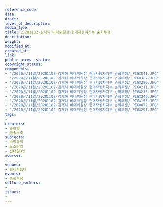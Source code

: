 ```yaml
---
reference_code: 
date: 
draft: 
level_of_description: 
media_type: 
title: 20201102-김재하 비대위원장 현대자동차지부 순회투쟁
description: 
weight: 
modified_at: 
created_at: 
link: 
public_access_status: 
copyright_status: 
components:
- "/2020년/11월/20201102-김재하 비대위원장 현대자동차지부 순회투쟁/_PIG8041.JPG"
- "/2020년/11월/20201102-김재하 비대위원장 현대자동차지부 순회투쟁/_PIG8327.JPG"
- "/2020년/11월/20201102-김재하 비대위원장 현대자동차지부 순회투쟁/_PIG8280.JPG"
- "/2020년/11월/20201102-김재하 비대위원장 현대자동차지부 순회투쟁/_PIG8211.JPG"
- "/2020년/11월/20201102-김재하 비대위원장 현대자동차지부 순회투쟁/_PIG8233.JPG"
- "/2020년/11월/20201102-김재하 비대위원장 현대자동차지부 순회투쟁/_PIG8249.JPG"
- "/2020년/11월/20201102-김재하 비대위원장 현대자동차지부 순회투쟁/_PIG8155.JPG"
- "/2020년/11월/20201102-김재하 비대위원장 현대자동차지부 순회투쟁/_PIG8072.JPG"
- "/2020년/11월/20201102-김재하 비대위원장 현대자동차지부 순회투쟁/_PIG8291.JPG"
tags:
- 
creators:
- 총연맹
- 금속노조
subjects:
- 비정규직
- 노조탄압
- 전태일3법
sources:
- 
venues:
- 현대자동차
events:
- 순회투쟁
culture_workers:
- 
issues:
- 
---
```

